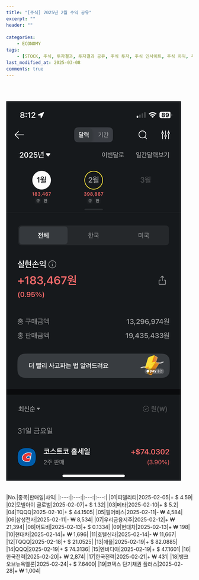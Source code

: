 ```yaml
---
title: "[주식] 2025년 2월 수익 공유"
excerpt: ""
header: ""

categories:
    - ECONOMY
tags:
    - [STOCK, 주식, 투자결과, 투자결과 공유, 주식 투자, 주식 인사이트, 주식 차익, 주식투자 하는 방법]
last_modified_at: 2025-03-08
comments: true
---
```

<br><br>

![0](/upload/2025-03-08-2025년_2월_수익.md/0.png)

<br>
|No.|종목|판매일|차익|
|:---:|:---:|:---:|:---:|
|01|피델리티|2025-02-05|+ $ 4.59|
|02|모빌아이 글로벌|2025-02-07|+ $ 1.32|
|03|메타|2025-02-10|+ $ 5.2|
|04|TQQQ|2025-02-10|+ $ 44.1505|
|05|펄어비스|2025-02-11|- ₩ 4,584|
|06|삼성전자|2025-02-11|- ₩ 8,534|
|07|우리금융지주|2025-02-12|+ ₩ 21,394|
|08|어도비|2025-02-13|+ $ 0.1334|
|09|현대차|2025-02-13|+ ₩ 198|
|10|현대차|2025-02-14|+ ₩ 1,696|
|11|호텔신라|2025-02-14|- ₩ 11,667|
|12|TQQQ|2025-02-18|+ $ 21.0525|
|13|애플|2025-02-19|+ $ 82.0885|
|14|QQQ|2025-02-19|+ $ 74.3136|
|15|엔비디아|2025-02-19|+ $ 47.1601|
|16|한국전력|2025-02-20|+ ₩ 2,874|
|17|한국전력|2025-02-21|+ ₩ 431|
|18|뱅크오브뉴욕멜론|2025-02-24|+ $ 7.6400|
|19|코덱스 단기채권 플러스|2025-02-28|+ ₩ 1,004|










